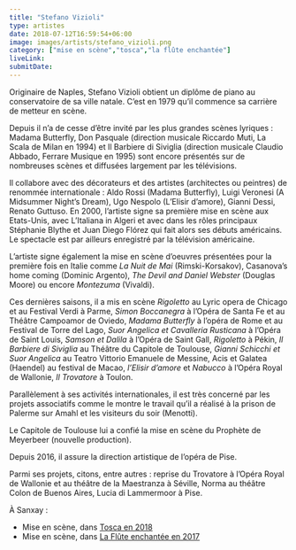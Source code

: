 ```yaml
---
title: "Stefano Vizioli"
type: artistes
date: 2018-07-12T16:59:54+06:00
image: images/artists/stefano_vizioli.png
category: ["mise en scène","tosca","la flûte enchantée"]
liveLink: 
submitDate: 
---
```


Originaire de Naples, Stefano Vizioli obtient un diplôme de piano au conservatoire de sa ville natale. C’est en 1979 qu’il commence sa carrière de metteur en scène.

Depuis il n’a de cesse d’être invité par les plus grandes scènes lyriques : Madama Butterfly, Don Pasquale (direction musicale Riccardo Muti, La Scala de Milan en 1994) et Il Barbiere di Siviglia (direction musicale Claudio Abbado, Ferrare Musique en 1995) sont encore présentés sur de nombreuses scènes et diffusées largement par les télévisions.

Il collabore avec des décorateurs et des artistes (architectes ou peintres) de renommée internationale : Aldo Rossi (Madama Butterfly), Luigi Veronesi (A Midsummer Night’s Dream), Ugo Nespolo (L’Elisir d’amore), Gianni Dessi, Renato Guttuso. En 2000, l’artiste signe sa première mise en scène aux Etats-Unis, avec L’Italiana in Algeri et avec dans les rôles principaux Stéphanie Blythe et Juan Diego Flórez qui fait alors ses débuts américains. Le spectacle est par ailleurs enregistré par la télévision américaine.

L’artiste signe également la mise en scène d’oeuvres présentées pour la première fois en Italie comme *La Nuit de Mai* (Rimski-Korsakov), Casanova’s home coming (Dominic Argento), *The Devil and Daniel Webster* (Douglas Moore) ou encore *Montezuma* (Vivaldi).

Ces dernières saisons, il a mis en scène *Rigoletto* au Lyric opera de Chicago et au Festival Verdi à Parme, *Simon Boccanegra* à l’Opéra de Santa Fe et au Théâtre Campoamor de Oviedo, *Madama Butterfly* à l’opéra de Rome et au Festival de Torre del Lago, *Suor Angelica et Cavalleria Rusticana* à l’Opéra de Saint Louis, *Samson et Dalila* à l’Opéra de Saint Gall, *Rigoletto* à Pékin, *Il Barbiere di Siviglia* au Théâtre du Capitole de Toulouse, *Gianni Schicchi et Suor Angelica* au Teatro Vittorio Emanuele de Messine, Acis et Galatea (Haendel) au festival de Macao, *l’Elisir d’amore* et *Nabucco* à l’Opéra Royal de Wallonie, *Il Trovatore* à Toulon.

Parallèlement à ses activités internationales, il est très concerné par les projets associatifs comme le montre le travail qu’il a réalisé à la prison de Palerme sur Amahl et les visiteurs du soir (Menotti).

Le Capitole de Toulouse lui a confié la mise en scène du Prophète de Meyerbeer (nouvelle production).

Depuis 2016, il assure la direction artistique de l’opéra de Pise.

Parmi ses projets, citons, entre autres : reprise du Trovatore à l’Opéra Royal de Wallonie et au théâtre de la Maestranza à Séville, Norma au théâtre Colon de Buenos Aires, Lucia di Lammermoor à Pise.



À Sanxay :
- Mise en scène, dans [Tosca en 2018](/portfolio/2018_tosca/)
- Mise en scène, dans [La Flûte enchantée en 2017](/portfolio/2017_flute/)


